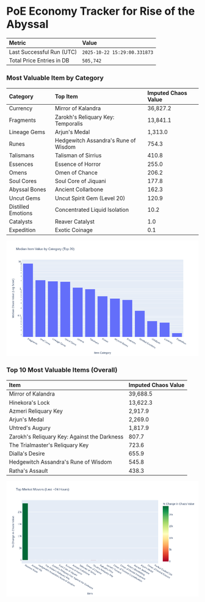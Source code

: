 # PoE Economy Tracker for Rise of the Abyssal

<!-- START_MAINTENANCE -->
| Metric | Value |
|:---|:---|
| Last Successful Run (UTC) | `2025-10-22 15:29:00.331873` |
| Total Price Entries in DB | `505,742` |

<!-- END_MAINTENANCE -->

<!-- START_DATAFRAME_DEBUG -->
<!-- END_DATAFRAME_DEBUG -->

<!-- START_CATEGORY_ANALYSIS -->
### Most Valuable Item by Category
| Category | Top Item | Imputed Chaos Value |
| :--- | :--- | :--- |
| Currency | Mirror of Kalandra | 36,827.2 |
| Fragments | Zarokh's Reliquary Key: Temporalis | 13,841.1 |
| Lineage Gems | Arjun's Medal | 1,313.0 |
| Runes | Hedgewitch Assandra's Rune of Wisdom | 754.3 |
| Talismans | Talisman of Sirrius | 410.8 |
| Essences | Essence of Horror | 255.0 |
| Omens | Omen of Chance | 206.2 |
| Soul Cores | Soul Core of Jiquani | 177.8 |
| Abyssal Bones | Ancient Collarbone | 162.3 |
| Uncut Gems | Uncut Spirit Gem (Level 20) | 120.9 |
| Distilled Emotions | Concentrated Liquid Isolation | 10.2 |
| Catalysts | Reaver Catalyst | 1.0 |
| Expedition | Exotic Coinage | 0.1 |


![Category Analysis Chart](charts/category_analysis.png)
<!-- END_ANALYSIS -->

<!-- START_ANALYSIS -->
### Top 10 Most Valuable Items (Overall)
| Item | Imputed Chaos Value |
| :--- | :--- |
| Mirror of Kalandra | 39,688.5 |
| Hinekora's Lock | 13,622.3 |
| Azmeri Reliquary Key | 2,917.9 |
| Arjun's Medal | 2,269.0 |
| Uhtred's Augury | 1,817.9 |
| Zarokh's Reliquary Key: Against the Darkness | 807.7 |
| The Trialmaster's Reliquary Key | 723.6 |
| Dialla's Desire | 655.9 |
| Hedgewitch Assandra's Rune of Wisdom | 545.8 |
| Ratha's Assault | 438.3 |


![Market Movers Chart](charts/market_movers.png)
<!-- END_ANALYSIS -->
